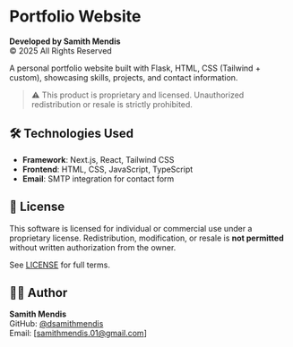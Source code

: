 # Portfolio Website

**Developed by Samith Mendis**  
© 2025 All Rights Reserved

A personal portfolio website built with Flask, HTML, CSS (Tailwind + custom), showcasing skills, projects, and contact information.

> ⚠️ This product is proprietary and licensed. Unauthorized redistribution or resale is strictly prohibited.

## 🛠️ Technologies Used

- **Framework**: Next.js, React, Tailwind CSS
- **Frontend**: HTML, CSS, JavaScript, TypeScript
- **Email**: SMTP integration for contact form

## 📜 License

This software is licensed for individual or commercial use under a proprietary license. Redistribution, modification, or resale is **not permitted** without written authorization from the owner.

See [LICENSE](LICENSE) for full terms.

## 👨‍💻 Author

**Samith Mendis**  
GitHub: [@dsamithmendis](https://github.com/dsamithmendis)  
Email: [samithmendis.01@gmail.com]
